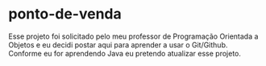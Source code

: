 # ponto-de-venda
Esse projeto foi solicitado pelo meu professor de Programação Orientada a Objetos e eu decidi postar aqui para aprender a usar o Git/Github.
Conforme eu for aprendendo Java eu pretendo atualizar esse projeto.
